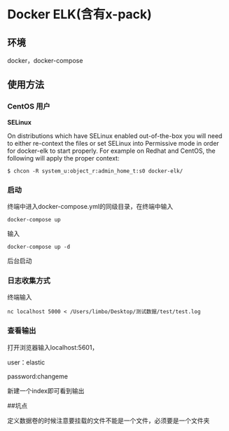 # Docker ELK(含有x-pack)

## 环境

docker，docker-compose

## 使用方法

### CentOS 用户

**SELinux**

On distributions which have SELinux enabled out-of-the-box you will need to either re-context the files or set SELinux into Permissive mode in order for docker-elk to start properly. For example on Redhat and CentOS, the following will apply the proper context:

```shell
$ chcon -R system_u:object_r:admin_home_t:s0 docker-elk/
```

### 启动

终端中进入docker-compose.yml的同级目录，在终端中输入

```shell
docker-compose up
```

输入

```shell
docker-compose up -d
```

后台启动

### 日志收集方式

终端输入

```shell
nc localhost 5000 < /Users/limbo/Desktop/测试数据/test/test.log
```

### 查看输出

打开浏览器输入localhost:5601，

user：elastic

password:changeme

新建一个index即可看到输出

##坑点

定义数据卷的时候注意要挂载的文件不能是一个文件，必须要是一个文件夹

